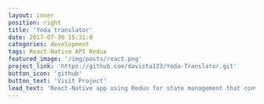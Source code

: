 ```yaml
---
layout: inner
position: right
title: 'Yoda translator'
date: 2017-07-30 15:31:0
categories: development
tags: React-Native API Redux
featured_image: '/img/posts/react.png'
project_link: 'https://github.com/davista123/Yoda-Translator.git'
button_icon: 'github'
button_text: 'Visit Project'
lead_text: 'React-Native app using Redux for state management that converts plain text to a format likened to Yoda from Star Wars'
---
```

